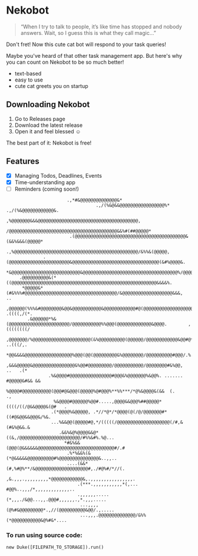 # Nekobot

> “When I try to talk to people, it’s like time has stopped and nobody answers. 
> Wait, so I guess this is what they call magic…”

Don't fret! Now this cute cat bot will respond to your task queries!

Maybe you've heard of that other task management app. But here's why you can count on Nekobot to be so much better!

* text-based
* easy to use
* cute cat greets you on startup

## Downloading Nekobot
1. Go to Releases page
2. Download the latest release
3. Open it and feel blessed :relaxed:

The best part of it: Nekobot is free!

## Features
- [x] Managing Todos, Deadlines, Events
- [x] Time-understanding app
- [ ] Reminders (coming soon!)

```
                       .,*#&@@@@@@@@@@@@@@&*                                                        
                                  .,/(%&@&&@@@@@@@@@@@@@@@@@%* .,/(%&@@@@@@@@@@@@&.                 
                                ,%@@@@@@@&&&@@@@@@@@@@@@@@@@@@@@@@@@@@@@@@@@@@@@@@,                 
                            /@@@@@@@@@@@@@@@@@@@@@@@@@@@@@@@@@@@@@@@@@&&%#(##@@@@@*                 
                        .(@@@@@@@@@@@@@@@@@@@@@@@@@@@@@@@@@@@@@@@@@@&(&&%&&&(@@@@@*                 
                     .,%@@@@@@@@@@@@@@@@@@@@@@@@@@@@@@@@@@@@@@@@@@@@@@@/&%%&(@@@@@,                 
              .(@@@@@@@@@@@@@@@@@@@@@@@&@@@@@@@@@@@@@@@@@@@@@@@@@@@@@@@@@(&#%@@@@&.                 
         *&@@@@@@@@@@@@@@@@@@@@@@@@@@&@@@@@@@@@@@@@@@@@@@@@@@@@@@@@@@@@@@@%/@@@@@/                  
     .@@@@@@@@@@&(*((@@@@@@@@@@@@@@@@@@@@@@@@@@@@@@@@@@@@@@@@@@@@@@@@@@@@@@@&&&&%.                  
      *@@@@@&*(#&%%%#@@@@@@@@@@@@@@@@@@@@@@@@@@@@@@@@@@@/&@@@@@@@@@@@@@@@@@@@&&&,         ..        
       ,@@@@@@(%%%&#@@@@@@@@&@@&@@@@@@@@@@@&@@@@@@@@@@@@#@(@@@@@@@@@@@@@@@@@@@@.        .((((,/(*.  
        .&@@@@@@*%&(@@@@@@@@@@@@@@@@@@@@@@@/@@@@@@@@@@@%%@@@(@@@@@@@@@@@@@&@@@@.        ,((((((((/  
          ,@@@@@@@/%@@@@@@@@@@@@@@@@@@@@@@(&%@@@@@@@@@@(@@@@@@/@@@@@@@@@@@@&@@#@*        ..(((/,.   
            *@@&&&&@@@@@@@@@@@@@@@@@@%@@@(@@(@@@@@@@@@&%@@@@@@@@/@@@@@@@@@@#@@@/.%.                 
              ,&&&@@@@@&@@@@@@@@@@@@@@@@&%@@#@@@@@@@@@/@@@@@@@@@@@/@@@@@@@@#&%@@,  ..   .(*         
                .%&@@@@#@@@@@@@@@@@@@@@@#@@@&%@@@@@@@%&@@%. ....... #@@@@@&#&& &&                   
                  %@@@@#@@@@@@@@@@@(@@@#@&@@@(@@@@@%@#@@@%**%%***/*@%&@@@@&(&&  (.     .,           
                  %&@@@@#@@@@@@%@@#.....,@@@@&&@@@%##@@@@@*((((/((/@&&@@@@&(@#   .                  
                 .(*@@@@%&@@@@@, .*//*@*/*@@@@(@(/@/@@@@@@@#*((#@&@@&&@@@&/%&.                      
                 ...%&&@@(@@@@@#@,*/(((((/@@@@@@@@@@@@@@@@@@@@(/#,&(#&%@&&.&                        
                    .&&%&@%@@@@&&@*((&,/@@@@@@@@@@@@@@@@@@@@@@@/#%%&#%.%@...                        
                      *#&%&&(@@@(@&&&&&&@@@@@@@@@@@@@@@@@@@@@@@@@@@@@#/.#                           
                       .%*%&&%(&(*@&&&&&@@@@@@@@@@#%@@@@@@@@@@@@@@@&..,,..                          
                       ....(&&*(#,%#@%**/&@@@@@@@@@@@@@@@@@@@@#,./#@%#/*//(.                        
                            ,&.,,,.,,,,,,,,,*@@@@@@@@@@@@&,.,,,,,,,,,,,,,,,,.                       
                           .(***.,,,,,,,,,,,*(,... #@@%..,,,/*,,,,,,,,,,,,,..                       
                           .,,,,,,.....(*,,,./&@@...,,.@@@#,,,,,,.,*.,,,.....                       
                            ...,,,,(@%#&@@@@@@@@@*.,//(@@@@@@@@@@&@@/.,.....                        
                            ...,,,.@@@@@@@@@@@@@@/&%%(*@@@@@@@@@@@&@%#&*....                        
```


### To run using source code:
`new Duke([FILEPATH_TO_STORAGE]).run()`
